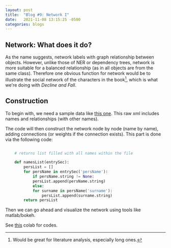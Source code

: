 ```yaml
---
layout: post
title:  "Blog #9: Network I"
date:   2021-11-08 13:15:25 -0500 
categories: blogs
---
```


## Network: What does it do?

As the name suggests, network labels with graph relationship between objects. However, unlike those of NER or dependency trees, network is more suitable for a balanced relationship (as in all objects are from the same class). Therefore one obvious function for network would be to illustrate the social network of the characters in the book[^1], which is what we're doing with *Decline and Fall*.

## Construction

To begin with, we need a sample data like [this one][Gibbon]. This raw xml includes names and relationships (with other names). 

The code will then construct the network node by node (name by name), adding connections (or weights if the connection exists). This part is done via the following code:

```python

    # returns list filled with all names within the file

    def namesList(entrySec):
        persList = []
        for persName in entrySec('persName'):
            if persName.string != None:
            persList.append(persName.string)
            else:
            for surname in persName('surname'):
                persList.append(surname.string)
        return persList

```

Then we can go ahead and visualize the network using tools like matlab/bokeh.

See [this][colab] colab for codes.


[^1]: Would be great for literature analysis, especially long ones.


[Gibbon]:https://raw.githubusercontent.com/gregorycrane/DHFall2021/master/texts/gibbon-bury-newyork1906-index-ner2.xml
[colab]:https://colab.research.google.com/drive/1Gl_6LVGRg6JjLvoFYo5RuSCWId4Zy8Fa?usp=sharing